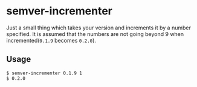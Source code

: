 # semver-incrementer

Just a small thing which takes your version and increments it by a number
specified. It is assumed that the numbers are not going beyond 9 when
incremented(`0.1.9` becomes `0.2.0`).

## Usage

    $ semver-incrementer 0.1.9 1
    $ 0.2.0
